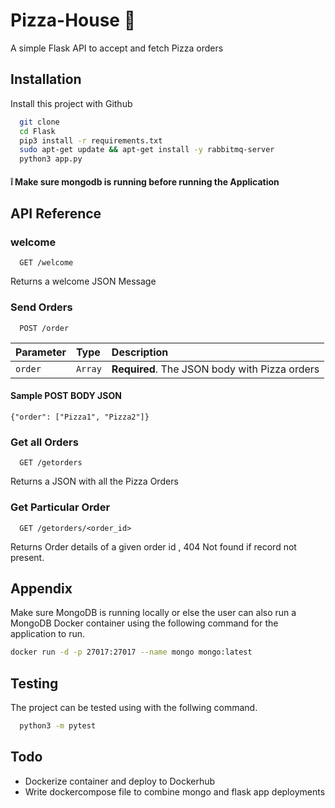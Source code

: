 
# Pizza-House 🍕

A simple Flask API to accept and fetch Pizza orders 




## Installation

Install this project with Github

```bash
  git clone 
  cd Flask
  pip3 install -r requirements.txt
  sudo apt-get update && apt-get install -y rabbitmq-server
  python3 app.py
```
#### ❕ Make sure mongodb is running before running the Application
## API Reference

### welcome

```http
  GET /welcome
```

Returns a welcome JSON Message




### Send Orders

```http
  POST /order
```

| Parameter | Type     | Description                       |
| :-------- | :------- | :-------------------------------- |
| `order`      | `Array` | **Required**. The JSON body with Pizza orders |


#### Sample POST BODY JSON
``
 {"order": ["Pizza1", "Pizza2"]}
``

### Get all Orders

```http
  GET /getorders
```
  Returns a JSON with all the Pizza Orders

### Get Particular Order

```http
  GET /getorders/<order_id> 
```
  Returns Order details of a given order id , 404 Not found if record not present.

  
## Appendix
Make sure MongoDB is running locally or else the user can also run a MongoDB Docker container using the following command for the application to run.

```bash
docker run -d -p 27017:27017 --name mongo mongo:latest
```



## Testing

The project can be tested using with the follwing command.

```bash
  python3 -m pytest
```


## Todo
- Dockerize container and deploy to Dockerhub
- Write dockercompose file to combine mongo and flask app deployments

